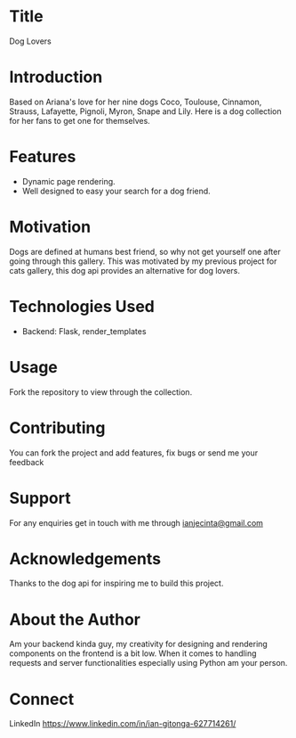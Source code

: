 # Title
Dog Lovers

# Introduction
Based on Ariana's love for her nine dogs Coco, Toulouse, Cinnamon, Strauss, Lafayette, Pignoli, Myron, Snape and Lily. Here is a dog collection for
her fans to get one for themselves.

# Features
* Dynamic page rendering.
* Well designed to easy your search for a dog friend.

# Motivation
Dogs are defined at humans best friend, so why not get yourself one after going through this gallery. This was motivated by my previous project for cats
gallery, this dog api provides an alternative for dog lovers.

# Technologies Used
* Backend: Flask, render_templates

# Usage
Fork the repository to view through the collection.

# Contributing
You can fork the project and add features, fix bugs or send me your feedback

# Support
For any enquiries get in touch with me through ianjecinta@gmail.com

# Acknowledgements
Thanks to the dog api for inspiring me to build this project.

# About the Author
Am your backend kinda guy, my creativity for designing and rendering components on the frontend is a bit low.
When it comes to handling requests and server functionalities especially using Python am your person.

# Connect
LinkedIn https://www.linkedin.com/in/ian-gitonga-627714261/
